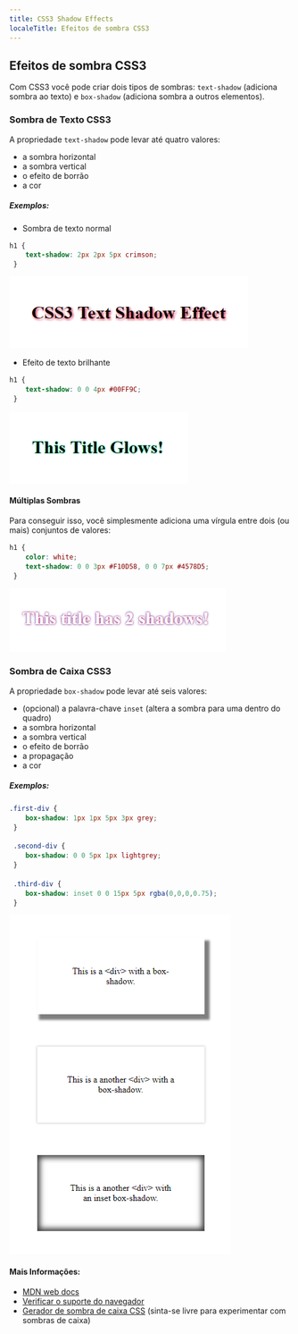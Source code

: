 ```yaml
---
title: CSS3 Shadow Effects
localeTitle: Efeitos de sombra CSS3
---
```

## Efeitos de sombra CSS3

Com CSS3 você pode criar dois tipos de sombras: `text-shadow` (adiciona sombra ao texto) e `box-shadow` (adiciona sombra a outros elementos).

### Sombra de Texto CSS3

A propriedade `text-shadow` pode levar até quatro valores:

*   a sombra horizontal
*   a sombra vertical
*   o efeito de borrão
*   a cor

##### Exemplos:

*   Sombra de texto normal

```css
h1 { 
    text-shadow: 2px 2px 5px crimson; 
 } 
```

![Exemplo de sombra de texto normal](https://raw.githubusercontent.com/nawnaw7/FCC-guides-CSS3-shadows-images/master/CSS3%20Shadow%20Effects%20Images/text-shadow1.png)

*   Efeito de texto brilhante

```css
h1 { 
    text-shadow: 0 0 4px #00FF9C; 
 } 
```

![Exemplo de texto brilhante](https://raw.githubusercontent.com/nawnaw7/FCC-guides-CSS3-shadows-images/master/CSS3%20Shadow%20Effects%20Images/text-shadow2.png)

#### Múltiplas Sombras

Para conseguir isso, você simplesmente adiciona uma vírgula entre dois (ou mais) conjuntos de valores:

```css
h1 { 
    color: white; 
    text-shadow: 0 0 3px #F10D58, 0 0 7px #4578D5; 
 } 
```

![Várias sombras examaple com texto branco](https://raw.githubusercontent.com/nawnaw7/FCC-guides-CSS3-shadows-images/master/CSS3%20Shadow%20Effects%20Images/text-shadow3.png)

### Sombra de Caixa CSS3

A propriedade `box-shadow` pode levar até seis valores:

*   (opcional) a palavra-chave `inset` (altera a sombra para uma dentro do quadro)
*   a sombra horizontal
*   a sombra vertical
*   o efeito de borrão
*   a propagação
*   a cor

##### Exemplos:

```css
.first-div { 
    box-shadow: 1px 1px 5px 3px grey; 
 } 
 
 .second-div { 
    box-shadow: 0 0 5px 1px lightgrey; 
 } 
 
 .third-div { 
    box-shadow: inset 0 0 15px 5px rgba(0,0,0,0.75); 
 } 
```

![Exemplos de sombra em caixa](https://raw.githubusercontent.com/nawnaw7/FCC-guides-CSS3-shadows-images/master/CSS3%20Shadow%20Effects%20Images/box-shadows.png)

#### Mais Informações:

*   [MDN web docs](https://developer.mozilla.org/en-US/docs/Web/CSS/box-shadow?v=b)
*   [Verificar o suporte do navegador](https://caniuse.com/#search=box-shadow)
*   [Gerador de sombra de caixa CSS](https://www.cssmatic.com/box-shadow) (sinta-se livre para experimentar com sombras de caixa)
